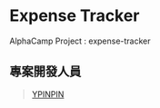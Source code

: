# Expense Tracker

AlphaCamp Project : expense-tracker

## 專案開發人員

> [YPINPIN](https://github.com/YPINPIN)
